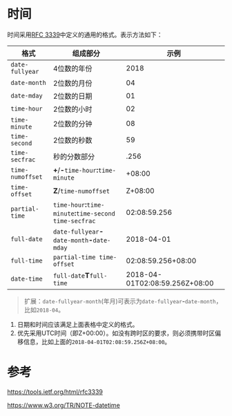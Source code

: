 # 时间

时间采用[RFC 3339]中定义的通用的格式。表示方法如下：

| 格式              | 组成部分    | 示例   |
|------------------|-----------|-----------|
| `date-fullyear`  | 4位数的年份 | 2018 |
| `date-month`     | 2位数的月份 | 04     |
| `date-mday`      | 2位数的日期 | 01     | 
| `time-hour`      | 2位数的小时 | 02     |
| `time-minute`    | 2位数的分钟 | 08     |
| `time-second`    | 2位数的秒数 | 59     |
| `time-secfrac`   | 秒的分数部分 | .256    |
| `time-numoffset` | **+**/**-**`time-hour`**:**`time-minute` | +08:00 |
| `time-offset`    | **Z**/`time-numoffset` | Z+08:00 |
| `partial-time`   | `time-hour`**:**`time-minute`**:**`time-second time-secfrac` | 02:08:59.256 |
| `full-date`      | `date-fullyear`**-**`date-month`**-**`date-mday` | 2018-04-01 |
| `full-time`      | `partial-time time-offset` | 02:08:59.256+08:00 |
| `date-time`      | `full-date`**T**`full-time` | 2018-04-01T02:08:59.256Z+08:00 |

>扩展：`date-fullyear-month`(年月)可表示为`date-fullyear`**-**`date-month`，比如`2018-04`。

1. 日期和时间应该满足上面表格中定义的格式。
1. 优先采用UTC时间（即Z+00:00）。如没有跨时区的要求，则必须携带时区偏移信息，比如上面的`2018-04-01T02:08:59.256Z+08:00`。


# 参考

https://tools.ietf.org/html/rfc3339

https://www.w3.org/TR/NOTE-datetime


[RFC 3339]:https://tools.ietf.org/html/rfc3339

[Date and Time Formats]:https://www.w3.org/TR/NOTE-datetime
